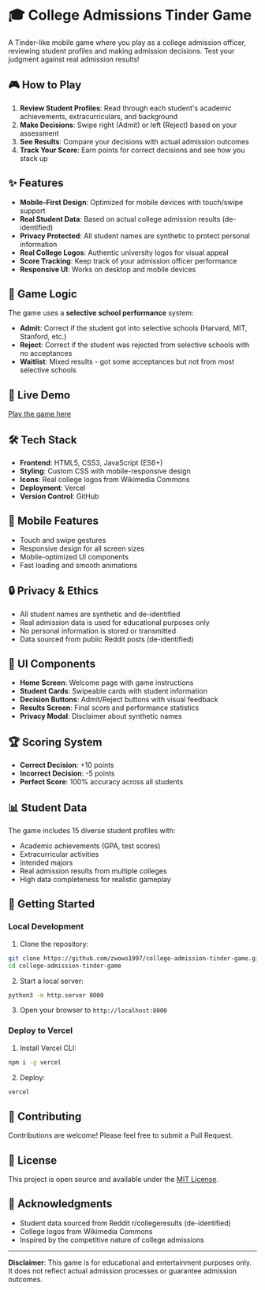# 🎓 College Admissions Tinder Game

A Tinder-like mobile game where you play as a college admission officer, reviewing student profiles and making admission decisions. Test your judgment against real admission results!

## 🎮 How to Play

1. **Review Student Profiles**: Read through each student's academic achievements, extracurriculars, and background
2. **Make Decisions**: Swipe right (Admit) or left (Reject) based on your assessment
3. **See Results**: Compare your decisions with actual admission outcomes
4. **Track Your Score**: Earn points for correct decisions and see how you stack up

## ✨ Features

- **Mobile-First Design**: Optimized for mobile devices with touch/swipe support
- **Real Student Data**: Based on actual college admission results (de-identified)
- **Privacy Protected**: All student names are synthetic to protect personal information
- **Real College Logos**: Authentic university logos for visual appeal
- **Score Tracking**: Keep track of your admission officer performance
- **Responsive UI**: Works on desktop and mobile devices

## 🎯 Game Logic

The game uses a **selective school performance** system:

- **Admit**: Correct if the student got into selective schools (Harvard, MIT, Stanford, etc.)
- **Reject**: Correct if the student was rejected from selective schools with no acceptances
- **Waitlist**: Mixed results - got some acceptances but not from most selective schools

## 🚀 Live Demo

[Play the game here](https://college-admission-tinder-game.vercel.app)

## 🛠️ Tech Stack

- **Frontend**: HTML5, CSS3, JavaScript (ES6+)
- **Styling**: Custom CSS with mobile-responsive design
- **Icons**: Real college logos from Wikimedia Commons
- **Deployment**: Vercel
- **Version Control**: GitHub

## 📱 Mobile Features

- Touch and swipe gestures
- Responsive design for all screen sizes
- Mobile-optimized UI components
- Fast loading and smooth animations

## 🔒 Privacy & Ethics

- All student names are synthetic and de-identified
- Real admission data is used for educational purposes only
- No personal information is stored or transmitted
- Data sourced from public Reddit posts (de-identified)

## 🎨 UI Components

- **Home Screen**: Welcome page with game instructions
- **Student Cards**: Swipeable cards with student information
- **Decision Buttons**: Admit/Reject buttons with visual feedback
- **Results Screen**: Final score and performance statistics
- **Privacy Modal**: Disclaimer about synthetic names

## 🏆 Scoring System

- **Correct Decision**: +10 points
- **Incorrect Decision**: -5 points
- **Perfect Score**: 100% accuracy across all students

## 📊 Student Data

The game includes 15 diverse student profiles with:
- Academic achievements (GPA, test scores)
- Extracurricular activities
- Intended majors
- Real admission results from multiple colleges
- High data completeness for realistic gameplay

## 🚀 Getting Started

### Local Development

1. Clone the repository:
```bash
git clone https://github.com/zwowo1997/college-admission-tinder-game.git
cd college-admission-tinder-game
```

2. Start a local server:
```bash
python3 -m http.server 8000
```

3. Open your browser to `http://localhost:8000`

### Deploy to Vercel

1. Install Vercel CLI:
```bash
npm i -g vercel
```

2. Deploy:
```bash
vercel
```

## 🤝 Contributing

Contributions are welcome! Please feel free to submit a Pull Request.

## 📝 License

This project is open source and available under the [MIT License](LICENSE).

## 🙏 Acknowledgments

- Student data sourced from Reddit r/collegeresults (de-identified)
- College logos from Wikimedia Commons
- Inspired by the competitive nature of college admissions

---

**Disclaimer**: This game is for educational and entertainment purposes only. It does not reflect actual admission processes or guarantee admission outcomes.
